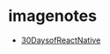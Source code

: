 # imagenotes

* [30DaysofReactNative](https://github.com/okoala/30DaysofReactNative/tree/master/Project10-VideoBackground)
